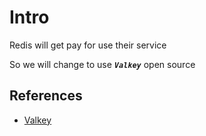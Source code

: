 # Intro

Redis will get pay for use their service 

So we will change to use _**`Valkey`**_ open source

## References

* [Valkey](https://valkey.io/download/)